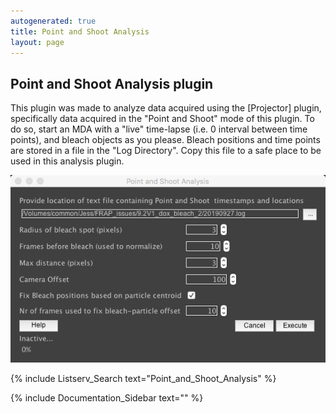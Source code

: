```yaml
---
autogenerated: true
title: Point and Shoot Analysis
layout: page
---
```


## Point and Shoot Analysis plugin

This plugin was made to analyze data acquired using the \[Projector\]
plugin, specifically data acquired in the "Point and Shoot" mode of this
plugin. To do so, start an MDA with a "live" time-lapse (i.e. 0 interval
between time points), and bleach objects as you please. Bleach positions
and time points are stored in a file in the "Log Directory". Copy this
file to a safe place to be used in this analysis plugin.

![](media/_PointAndShoot.png "media/_PointAndShoot.png")

{% include Listserv_Search text="Point_and_Shoot_Analysis" %}

{% include Documentation_Sidebar text="" %}

